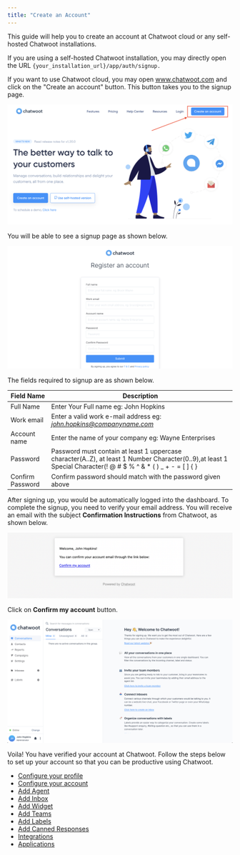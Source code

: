 ```yaml
---
title: "Create an Account"
---
```



This guide will help you to create an account at Chatwoot cloud or any self-hosted Chatwoot installations.

If you are using a self-hosted Chatwoot installation, you may directly open the URL `{your_installation_url}/app/auth/signup.`

If you want to use Chatwoot cloud, you may open www.chatwoot.com and click on the "Create an account" button. This button takes you to the signup page.

![create-an-account](./images/create-an-account/create-an-account-button.png)

You will be able to see a signup page as shown below.

![register-an-account](./images/create-an-account/register-an-account.png)

The fields required to signup are as shown below.

| Field Name |  Description |
| -- | -- |
| Full Name | Enter Your Full name eg: John Hopkins |
| Work email | Enter a valid work e-mail address eg: *john.hopkins@companyname.com*  |
| Account name | Enter the name of your company eg: Wayne Enterprises |
| Password  | Password must contain at least 1 uppercase character(A..Z), at least 1 Number Character(0..9),at least 1 Special  Character(! @ # $ % ^ & * ( ) _ + - = [ ] { } | ' " / \ ^ . , ` < > : ; ? ~) |
| Confirm Password | Confirm password should match with the password given above |

After signing up, you would be automatically logged into the dashboard. To complete the signup, you need to verify your email address. You will receive an email with the subject **Confirmation Instructions** from Chatwoot, as shown below.

![email-template](./images/create-an-account/email-template.png)

Click on **Confirm my account** button.

![agent-dashboard](./images/create-an-account/agent-dashboard.png)

Voila! You have verified your account at Chatwoot. Follow the steps below to set up your account so that you can be productive using Chatwoot.

- [Configure your profile](/docs/user-guide/setup-your-account/configure-your-profile)
- [Configure your account](/docs/user-guide/setup-your-account/configure-your-account)
- [Add Agent](add-agent-settings.md)
- [Add Inbox](add-inbox-settings.md)
- [Add Widget](setting-up-chatwootwidget.md)
- [Add Teams](add-teams-settings.md)
- [Add Labels](add-label-settings.md)
- [Add Canned Responses](canned-response-settings.md)
- [Integrations](integrations.md)
- [Applications](applications.md)
